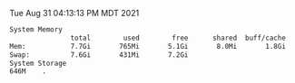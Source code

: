 Tue Aug 31 04:13:13 PM MDT 2021
```bash
System Memory
               total        used        free      shared  buff/cache   available
Mem:           7.7Gi       765Mi       5.1Gi       8.0Mi       1.8Gi       6.6Gi
Swap:          7.6Gi       431Mi       7.2Gi
System Storage
646M	.
```
